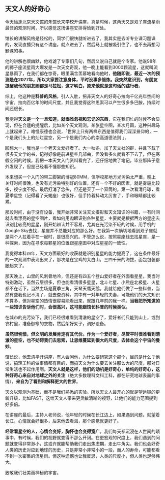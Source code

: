 ## 天文人的好奇心

今天恰逢北京天文馆的朱馆长来学校开讲座，真是时候，这两天又是双子座流星雨最佳的观测时间，所以感觉这场讲座安排得恰到好处。

馆长的讲解风格是轻松的，同学们很快就听进去了，我其实是去听专业课习题课的，发现直播只有这个讲座，就点进去了，然后马上就被吸引住了，也不去再想习题课的事。

他的讲解也很幽默，他戏谑了专家们几句，然后又说自己就是个专家。他说98年的狮子座流星雨大爆发是一次天文奇观，他一晚上能看到3000颗流星，这就叫流星暴雨了，在我们都在惊奇，眼里满含羡慕地看向他时，**他随即说，最近一次的预测是在2077年，所以大家要注意身体，平时没事多锻炼。我突然意识到，有朋友提醒我他的朋友圈都是马拉松，这才明白，原来他就是这句话的践行者**。

综上，他这种是**科普的风格**，引人入胜，把非天文人的好奇心拉向千亿光年空间的宇宙，拉向百亿年的时间尺度，并且我觉得这种思索可以产生很多多巴胺，持续时间还很长。

我觉得**天文是一个一旦知道，就很难忽视和忘记的东西**，它在我们忙的时候不会显现，但在合适的提醒后，比如某个天文观测，某张星空图，某次月圆，这种兴趣马上就起来了。难怪康德也会说，「世界上只有两样东西是值得我们深深景仰的，一个是我们头上的灿烂星空，另一个是我们内心的崇高道德法则 」。

回想大一，我也是一个老天文爱好者了。大一秋冬，加了天文社的群，并且下载了很多天文学的书，记得好像是前进星空几部曲，但没看多久就看不下去了，但在寒假空闲的时候，我把一本天文入门资料看完了，还仔细地做了笔记。毕业那阵子意外发现了，但是已经看不懂那些知识。

本来想买一个入门的带三脚架的博冠80MM，但学校那地方光污染太严重，晚上关灯时间很晚，也没有光污染特别好的位置，还有一个不好的因素，就是雾霾比较多，视宁度不好。最后打消了念头，但还是买了一个双筒的，第一次看清月球，看夏季星空（记得看了天蝎座）也很好，但手持着抖动太厉害了，手和眼睛都比较累。

那段时间，由于没有设备，我开始非常关注天文摄影和天文知识的书籍，一有时间就去看漂亮的星空图片，看如何用肉眼识别各种星星，主要就是根据西方的星座去识别比较亮的星星，刚开始辨认并不容易，尤其在光污染不轻的时候，用手机的Google Sky去找，星座并不总能对应的那么好。在我第一次确切地看到双子座就是两个人拉着手在一起时，是很高兴的。不管怎么说，按照星座线去找星座，是一种探索，因为在寻求每颗星的位置跟星座图中对应星星的一致性。

我觉得本科四年，天文方面最好的收获就是识别星星的能力提高了，这在条件最好的一次观测中表现出来了，那次是在宝鸡的太白山，三四千米的海拔，面包包装都胀起来了。

那天晚上，山里的风刺骨地冷，但还是有四五个登山爱好者在外面看星星，我当时特别激动，虽然云层很多，但也能看清很多星星，北斗七星、小熊座北极星、火星都不在话下，当然主场是夏季三角，天琴天鹰天鹅。我就给他们做了一些科普，当然有些我也记不清了，就去查资料。其中有一对年轻的夫妻，可能他们的天文知识不算多，但对星空的热情很容易能看出来，就跟几年前的我一样。**当我把所知道的一些知识告诉他们时，会很高兴，这可能跟馆长科普的时候类似。**

在城市的光污染下，我们已经很难看到清澈的星空了，爱好者们只能到山上，或到农村里，准备御寒的衣物，然后架好架子，调好设备。

**虽然很惋惜，但文明的发展肯定有其代价。作为一个爱好者，尽管平时很难看到清澈的星空，也不妨碍我们去思索，让思维蔓延到很大的尺度，去体会这个宇宙的曼妙。**

馆长说，他去清华开讲座，有人会问他，为什么要研究这个那个，目的是什么？他说，搞理工科的做事情都有目的，而搞天文为什么要去关注那么大的尺度，那对日常生活也不起作用啊。**天文人就是这样，他们的动机是好奇心，单纯的好奇心，这种好奇心来自对地球之外的关注**（绝大多数理科文科工科，都在研究地球表面的事情），**来自为了看到和解释更大的世界**。

天文以观测为基础，而不是我们熟悉的实验。所以天文人最开心的就是望远镜的更新升级，比如FAST，这给天文人带来更灵敏清晰的视野，让他们的能力范围提到好多倍。

在讲座的最后，主持人老师说，他年轻的时候在长江边上，如果遇到问题，就望着长江，心情就会好很多，后来他去看海，那个感觉就更好了。

**经常看星空的人，心情会变好，胸怀也会变得宽广**。我们每天都沉浸在人世间的琐事中，有时候，我们的视野就变得不那么开阔。在更宏观的尺度上，我们遇到的问题就变得非常渺小，这或许就能帮助我们走出焦虑期，走出牛角尖。我们也会好奇人类的历史对应到地球的历史，只是非常小非常小的一段，而人的寿命，可能都看不到一次密集的流星雨。但这种遗憾也让我反思，人类的尺度小，但人类也足够伟大。

致敬我们壮美而神秘的宇宙。